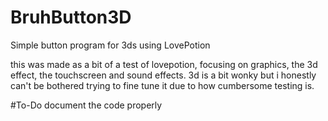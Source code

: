# BruhButton3D
Simple button program for 3ds using LovePotion

this was made as a bit of a test of lovepotion, focusing on graphics, the 3d effect, the touchscreen and sound effects. 3d is a bit wonky but i honestly can't be bothered trying to fine tune it due to how cumbersome testing is.

#To-Do
document the code properly

